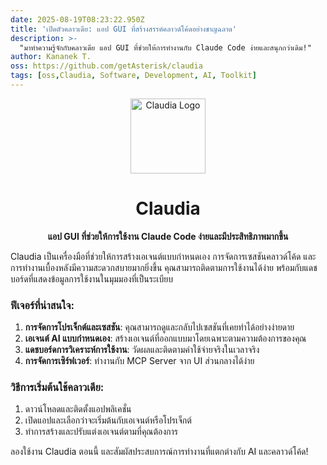 ```yaml
---
date: 2025-08-19T08:23:22.950Z
title: 'เปิดตัวคลาวเดีย: แอป GUI ที่สร้างสรรค์คลาวด์โค้ดอย่างชาญฉลาด'
description: >-
  "มาทำความรู้จักกับคลาวเดีย แอป GUI ที่ช่วยให้การทำงานกับ Claude Code ง่ายและสนุกกว่าเดิม!"
author: Kananek T.
oss: https://github.com/getAsterisk/claudia
tags: [oss,Claudia, Software, Development, AI, Toolkit]
---
```

<div align="center">
  <img src="https://github.com/user-attachments/assets/92fd93ed-e71b-4b94-b270-50684323dd00" alt="Claudia Logo" width="120" height="120">
  <h1>Claudia</h1>
  <p><strong>แอป GUI ที่ช่วยให้การใช้งาน Claude Code ง่ายและมีประสิทธิภาพมากขึ้น</strong></p>
</div>

Claudia เป็นเครื่องมือที่ช่วยให้การสร้างเอเจนต์แบบกำหนดเอง การจัดการเซสชันคลาวด์โค้ด และการทำงานเบื้องหลังมีความสะดวกสบายมากยิ่งขึ้น คุณสามารถติดตามการใช้งานได้ง่าย พร้อมกับแดชบอร์ดที่แสดงข้อมูลการใช้งานในมุมมองที่เป็นระเบียบ

### ฟีเจอร์ที่น่าสนใจ:
1. **การจัดการโปรเจ็กต์และเซสชัน**: คุณสามารถดูและกลับไปเซสชันที่เคยทำได้อย่างง่ายดาย
2. **เอเจนต์ AI แบบกำหนดเอง**: สร้างเอเจนต์ที่ออกแบบมาโดยเฉพาะตามความต้องการของคุณ
3. **แดชบอร์ดการวิเคราะห์การใช้งาน**: วัดผลและติดตามค่าใช้จ่ายจริงในเวลาจริง
4. **การจัดการเซิร์ฟเวอร์**: ทำงานกับ MCP Server จาก UI ส่วนกลางได้ง่าย

### วิธีการเริ่มต้นใช้คลาวเดีย:
1. ดาวน์โหลดและติดตั้งแอปพลิเคชั่น
2. เปิดแอปและเลือกว่าจะเริ่มต้นกับเอเจนต์หรือโปรเจ็กต์
3. ทำการสร้างและปรับแต่งเอเจนต์ตามที่คุณต้องการ

ลองใช้งาน Claudia ตอนนี้ และสัมผัสประสบการณ์การทำงานที่แตกต่างกับ AI และคลาวด์โค้ด!
